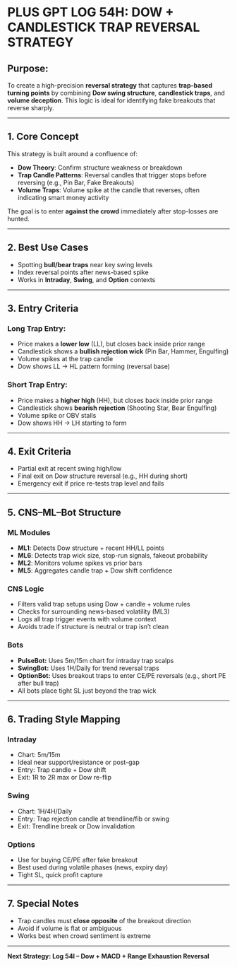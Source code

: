 
# PLUS GPT LOG 54H: DOW + CANDLESTICK TRAP REVERSAL STRATEGY

## Purpose:
To create a high-precision **reversal strategy** that captures **trap-based turning points** by combining **Dow swing structure**, **candlestick traps**, and **volume deception**. This logic is ideal for identifying fake breakouts that reverse sharply.

---

## 1. Core Concept
This strategy is built around a confluence of:
- **Dow Theory**: Confirm structure weakness or breakdown
- **Trap Candle Patterns**: Reversal candles that trigger stops before reversing (e.g., Pin Bar, Fake Breakouts)
- **Volume Traps**: Volume spike at the candle that reverses, often indicating smart money activity

The goal is to enter **against the crowd** immediately after stop-losses are hunted.

---

## 2. Best Use Cases
- Spotting **bull/bear traps** near key swing levels
- Index reversal points after news-based spike
- Works in **Intraday**, **Swing**, and **Option** contexts

---

## 3. Entry Criteria

### Long Trap Entry:
- Price makes a **lower low** (LL), but closes back inside prior range
- Candlestick shows a **bullish rejection wick** (Pin Bar, Hammer, Engulfing)
- Volume spikes at the trap candle
- Dow shows LL → HL pattern forming (reversal base)

### Short Trap Entry:
- Price makes a **higher high** (HH), but closes back inside prior range
- Candlestick shows **bearish rejection** (Shooting Star, Bear Engulfing)
- Volume spike or OBV stalls
- Dow shows HH → LH starting to form

---

## 4. Exit Criteria
- Partial exit at recent swing high/low
- Final exit on Dow structure reversal (e.g., HH during short)
- Emergency exit if price re-tests trap level and fails

---

## 5. CNS–ML–Bot Structure

### ML Modules
- **ML1**: Detects Dow structure + recent HH/LL points
- **ML6**: Detects trap wick size, stop-run signals, fakeout probability
- **ML2**: Monitors volume spikes vs prior bars
- **ML5**: Aggregates candle trap + Dow shift confidence

### CNS Logic
- Filters valid trap setups using Dow + candle + volume rules
- Checks for surrounding news-based volatility (ML3)
- Logs all trap trigger events with volume context
- Avoids trade if structure is neutral or trap isn’t clean

### Bots
- **PulseBot:** Uses 5m/15m chart for intraday trap scalps
- **SwingBot:** Uses 1H/Daily for trend reversal traps
- **OptionBot:** Uses breakout traps to enter CE/PE reversals (e.g., short PE after bull trap)
- All bots place tight SL just beyond the trap wick

---

## 6. Trading Style Mapping

### Intraday
- Chart: 5m/15m
- Ideal near support/resistance or post-gap
- Entry: Trap candle + Dow shift
- Exit: 1R to 2R max or Dow re-flip

### Swing
- Chart: 1H/4H/Daily
- Entry: Trap rejection candle at trendline/fib or swing
- Exit: Trendline break or Dow invalidation

### Options
- Use for buying CE/PE after fake breakout
- Best used during volatile phases (news, expiry day)
- Tight SL, quick profit capture

---

## 7. Special Notes
- Trap candles must **close opposite** of the breakout direction
- Avoid if volume is flat or ambiguous
- Works best when crowd sentiment is extreme

---

**Next Strategy: Log 54I – Dow + MACD + Range Exhaustion Reversal**
